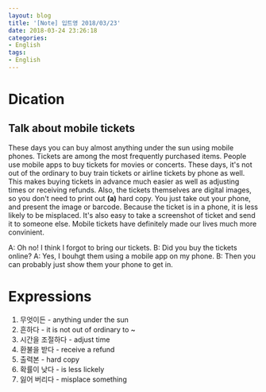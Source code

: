 ```yaml
---
layout: blog
title: '[Note] 입트영 2018/03/23'
date: 2018-03-24 23:26:18
categories: 
- English
tags:
- English
---
```



# Dication
## Talk about mobile tickets

These days you can buy almost anything under the sun using mobile phones. Tickets are among the most frequently purchased items. People use mobile apps to buy tickets for movies or concerts. These days, it's not out of the ordinary to buy train tickets or airline tickets by phone as well. This makes buying tickets in advance much easier as well as adjusting times or receiving refunds. Also, the tickets themselves are digital images, so you don't need to print out **(a)** hard copy. You just take out your phone, and present the image or barcode. Because the ticket is in a phone, it is less likely to be misplaced. It's also easy to take a screenshot of ticket and send it to someone else. Mobile tickets have definitely made our lives much more convinient.

A: Oh no! I think I forgot to bring our tickets.
B: Did you buy the tickets online?
A: Yes, I bouhgt them using a mobile app on my phone.
B: Then you can probably just show them your phone to get in.

# Expressions

1. 무엇이든 - anything under the sun
1. 흔하다 - it is not out of ordinary to ~
1. 시간을 조절하다 - adjust time
1. 환불을 받다 - receive a refund
1. 출력본 - hard copy
1. 확률이 낮다 - is less lickely
1. 잃어 버리다 - misplace something